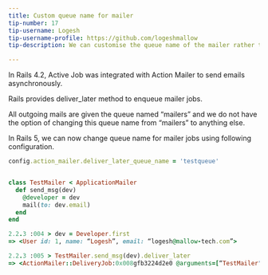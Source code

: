```yaml
---
title: Custom queue name for mailer
tip-number: 17
tip-username: Logesh
tip-username-profile: https://github.com/logeshmallow
tip-description: We can customise the queue name of the mailer rather than to have the default name that is assigned.

---
```


In Rails 4.2, Active Job was integrated with Action Mailer to send emails asynchronously.

Rails provides deliver_later method to enqueue mailer jobs.

All outgoing mails are given the queue named “mailers” and we do not have the option of changing this queue name from “mailers” to anything else.

In Rails 5, we can now change queue name for mailer jobs using following configuration.

```ruby
config.action_mailer.deliver_later_queue_name = 'testqueue'


class TestMailer < ApplicationMailer
  def send_msg(dev)
    @developer = dev
    mail(to: dev.email)
  end
end

2.2.3 :004 > dev = Developer.first
=> <User id: 1, name: “Logesh”, email: “logesh@mallow-tech.com”>

2.2.3 :005 > TestMailer.send_msg(dev).deliver_later
=> <ActionMailer::DeliveryJob:0x008gfb3224d2e0 @arguments=[“TestMailer", "send_msg”, "deliver_now", <User id: 1, name: “Logesh”, email: “logesh@mallow-tech.com”>], @job_id=“876543r3-456e-3b1c-9264-9876tr54re32”, @queue_name="testqueue", @priority=nil>
```



